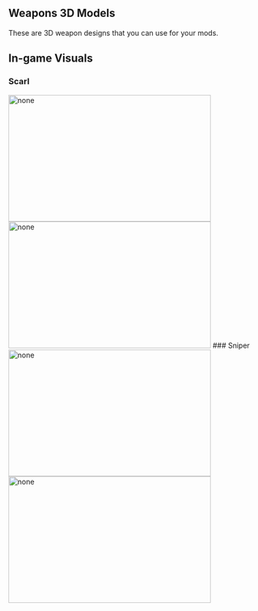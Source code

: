 ## Weapons 3D Models
These are 3D weapon designs that you can use for your mods.
## In-game Visuals
### Scarl
<img src="https://iili.io/JTa5j3v.png" alt="none" width="400" height="250"> 
<img src="https://iili.io/JTaY7eV.png" alt="none" width="400" height="250">
### Sniper
<img src="https://cdn.discordapp.com/attachments/1169733790420181012/1173603054591934484/Ekran_goruntusu_2023-11-13_152759.png?ex=65803d84&is=656dc884&hm=89023cc774dbdc7e3e3ccd3e2254805118aa9bd7675a7dc72f0a5234da5aee37&" alt="none" width="400" height="250"> 
<img src="https://iili.io/JTaY7eV.png" alt="none" width="400" height="250">
